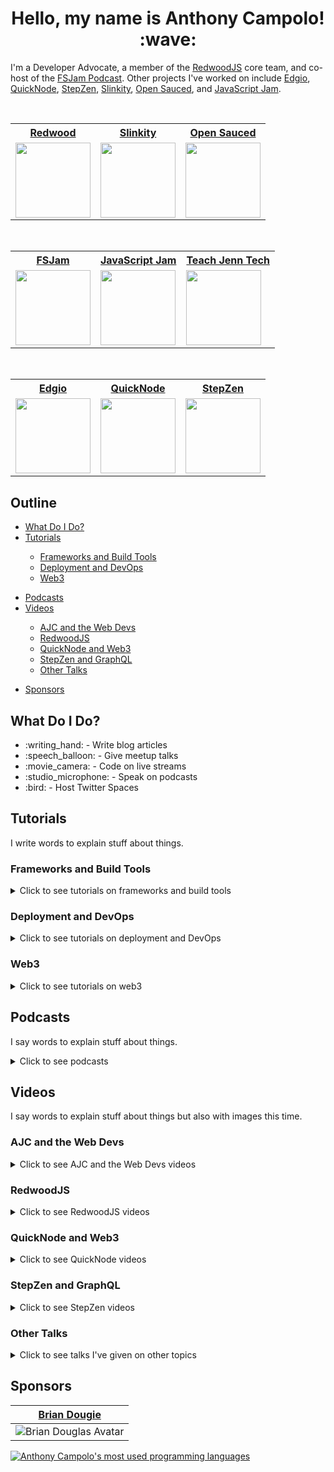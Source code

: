 <h1 align="center">
  Hello, my name is Anthony Campolo! :wave:
</h1>

<p align="left">
  I'm a Developer Advocate, a member of the <a href="https://redwoodjs.com/">RedwoodJS</a> core team, and co-host of the <a href="https://fsjam.org/">FSJam Podcast</a>. Other projects I've worked on include <a href="https://edg.io/">Edgio</a>, <a href="https://quicknode.com/">QuickNode</a>, <a href="https://stepzen.com/">StepZen</a>, <a href="https://slinkity.dev/">Slinkity</a>, <a href="https://opensauced.pizza/">Open Sauced</a>, and <a href="https://www.javascriptjam.com/">JavaScript Jam</a>.
</p>

<br>

<table align="center">
  <tr>
    <th><a href="https://redwoodjs.com/"><b>Redwood</b></a></th>
    <th><a href="https://slinkity.dev/"><b>Slinkity</b></a></th>
    <th><a href="https://opensauced.pizza/"><b>Open Sauced</b></a></th>
  </tr>
    <td><img src="https://avatars.githubusercontent.com/u/45050444?s=200&v=4" height="120" width="120" /></td>
    <td><img src="https://avatars.githubusercontent.com/u/89559275?s=200&v=4" height="120" width="120" /></td>
    <td><img src="https://avatars.githubusercontent.com/u/57568598?s=200&v=4" height="120" width="120" /></td>
  <tr>
  </tr>
</table>

<br>
<table align="center">
  <tr>
    <th><a href="https://fsjam.org/"><b>FSJam</b></a></th>
    <th><a href="https://www.javascriptjam.com/"><b>JavaScript Jam</b></a></th>
    <th><a href="https://github.com/teach-jenn-tech"><b>Teach Jenn Tech</b></a></th>
  </tr>
  <tr>
    <td><img src="https://avatars.githubusercontent.com/u/70036575?s=200&v=4" height="120" width="120" /></td>
    <td><img src="https://avatars.githubusercontent.com/u/142181701?s=200&v=4" height="120" width="120" /</td>
    <td><img src="https://ajc.pics/icons/tjt-200x200.png" height="120" width="120" /></td>
  </tr>
</table>

<br>
<table align="center">
  <tr>
    <th><a href="https://edg.io"><b>Edgio</b></a></th>
    <th><a href="https://quicknode.com/"><b>QuickNode</b></a></th>
    <th><a href="https://stepzen.com/"><b>StepZen</b></a></th>
  </tr>
  <tr>
    <td><img src="https://avatars.githubusercontent.com/u/1184657?s=200&v=4" height="120" width="120" /></td>
    <td><img src="https://avatars.githubusercontent.com/u/53955811?s=200&v=4" height="120" width="120" /></td>
    <td><img src="https://avatars.githubusercontent.com/u/78568488?s=200&v=4" height="120" width="120" /></td>
  </tr>
</table>

<h2>Outline</h2>

<ul>
  <li><a href="#what-do-i-do">What Do I Do?</a></li>
  <li><a href="#tutorials">Tutorials</a></li>
  <ul>
    <li><a href="#frameworks-and-build-tools">Frameworks and Build Tools</a></li>
    <li><a href="#deployment-and-devops">Deployment and DevOps</a></li>
    <li><a href="#web3">Web3</a></li>
  </ul>
</ul>
<ul>
  <li><a href="#podcasts">Podcasts</a></li>
  <li><a href="#videos">Videos</a></li>
  <ul>
    <li><a href="#ajc-and-the-web-devs">AJC and the Web Devs</a></li>
    <li><a href="#redwoodjs">RedwoodJS</a></li>
    <li><a href="#quicknode-and-web3">QuickNode and Web3</a></li>
    <li><a href="#stepzen-and-graphql">StepZen and GraphQL</a></li>
    <li><a href="#other-talks">Other Talks</a></li>
  </ul>
</ul>
<ul>
  <li><a href="#sponsors">Sponsors</a></li>
</ul>

<h2>What Do I Do?</h2>

<ul>
  <li>:writing_hand: - Write blog articles</li>
  <li>:speech_balloon: - Give meetup talks</li>
  <li>:movie_camera: - Code on live streams</li>
  <li>:studio_microphone: - Speak on podcasts</li>
  <li>:bird: - Host Twitter Spaces</li>
</ul>

## Tutorials

I write words to explain stuff about things.

### Frameworks and Build Tools

<details>
  <summary>Click to see tutorials on frameworks and build tools</summary><br>

  | Blog                                                                                                           | Repo                                                                      |
  | -------------------------------------------------------------------------------------------------------------- | ------------------------------------------------------------------------- |
  | [A First Look at tRPC](https://ajcwebdev.com/first-look-trpc/)                                                 | [Repo](https://github.com/ajcwebdev/a-first-look/tree/main/trpc)          |
  | [A First Look at SolidStart](https://ajcwebdev.com/first-look-solidstart/)                                     | [Repo](https://github.com/ajcwebdev/a-first-look/tree/main/solidstart)    |
  | [A First Look at create-t3-app](https://ajcwebdev.com/first-look-create-t3-app/)                               | [Repo](https://github.com/ajcwebdev/a-first-look/tree/main/t3)            |
  | [A First Look at Astro](https://ajcwebdev.com/first-look-astro/)                                               | [Repo](https://github.com/ajcwebdev/a-first-look/tree/main/astro)         |
  | [A First Look at Oak](https://ajcwebdev.com/first-look-oak/)                                                   | [Repo](https://github.com/ajcwebdev/a-first-look/tree/main/oak)           |
  | [A First Look at Nuxt 3](https://ajcwebdev.com/first-look-nuxt-3/)                                             | [Repo](https://github.com/ajcwebdev/a-first-look/tree/main/nuxt3)         |
  | [A First Look at GraphQL Helix](https://ajcwebdev.com/first-look-gql-helix/)                                   | [Repo](https://github.com/ajcwebdev/a-first-look/tree/main/graphql-helix) |
  | [A First Look at KeystoneJS](https://ajcwebdev.com/first-look-keystonejs/)                                     | TODO                                                                      |
  | [A First Look at Slinkity](https://ajcwebdev.com/first-look-slinkity/)                                         | [Repo](https://github.com/ajcwebdev/a-first-look/tree/main/slinkity)      |
  | [A First Look at React 18 with Vite/Netlify](https://ajcwebdev.com/first-look-react-18-with-vite-and-netlify/) | [Repo](https://github.com/ajcwebdev/a-first-look/tree/main/react18)       |
  | [A First Look at Remix](https://ajcwebdev.com/first-look-remix/)                                               | [Repo](https://github.com/ajcwebdev/a-first-look/tree/main/remix)         |
  | [A First Look at Vite](https://ajcwebdev.com/first-look-vite/)                                                 | [Repo](https://github.com/ajcwebdev/a-first-look/tree/main/vite)          |
  | [A First Look at SvelteKit](https://ajcwebdev.com/first-look-sveltekit/)                                       | [Repo](https://github.com/ajcwebdev/a-first-look/tree/main/sveltekit)     |
</details>

### Deployment and DevOps

<details>
  <summary>Click to see tutorials on deployment and DevOps</summary><br>

  | Blog                                                                                                     | Repo                                                                         |
  | -------------------------------------------------------------------------------------------------------- | ---------------------------------------------------------------------------- |
  | [A First Look at Pulumi](https://ajcwebdev.com/first-look-pulumi/)                                       | [Repo](https://github.com/ajcwebdev/a-first-look/tree/main/pulumi)           |
  | [A First Look at AWS Fargate](https://ajcwebdev.com/first-look-aws-fargate/)                             | TODO                                                                         |
  | [A First Look at Serverless Cloud](https://ajcwebdev.com/first-look-serverless-cloud/)                   | [Repo](https://github.com/ajcwebdev/a-first-look/tree/main/serverless-cloud) |
  | [A First Look at Fly](https://ajcwebdev.com/first-look-fly/)                                             | [Repo](https://github.com/ajcwebdev/a-first-look/tree/main/fly)              |
  | [A First Look at GitHub Actions](https://ajcwebdev.com/first-look-github-actions/)                       | [Repo](https://github.com/ajcwebdev/a-first-look/tree/main/actions)          |
  | [A First Look at PostGraphile with Railway](https://ajcwebdev.com/first-look-postgraphile-with-railway/) | TODO                                                                         |
  | [A First Look at Docker](https://ajcwebdev.com/first-look-docker/)                                       | [Repo](https://github.com/ajcwebdev/a-first-look/tree/main/docker)           |
  | [A First Look at Azure Functions](https://ajcwebdev.com/first-look-azure-functions/)                     | [Repo](https://github.com/ajcwebdev/a-first-look/tree/main/azure)            |
  | [A First Look at Serverless Framework](https://ajcwebdev.com/first-look-serverless-framework/)           | [Repo](https://github.com/ajcwebdev/a-first-look/tree/main/serverless)       |
  | [A First Look at Architect](https://ajcwebdev.com/first-look-architect/)                                 | [Repo](https://github.com/ajcwebdev/a-first-look/tree/main/architect)        |
  | [A First Look at Amplify with Vite](https://ajcwebdev.com/first-look-amplify-with-vite/)                 | [Repo](https://github.com/ajcwebdev/a-first-look/tree/main/amplify)          |
  | [A First Look at AWS SAM](https://ajcwebdev.com/first-look-aws-sam/)                                     | [Repo](https://github.com/ajcwebdev/a-first-look/tree/main/sam)              |
  | [A First Look at AWS CDK](https://ajcwebdev.com/first-look-aws-cdk/)                                     | [Repo](https://github.com/ajcwebdev/a-first-look/tree/main/cdk)              |
  | [A First Look at Cloudflare Workers](https://ajcwebdev.com/first-look-cloudflare-workers/)               | [Repo](https://github.com/ajcwebdev/a-first-look/tree/main/workers)          |
  | [A First Look at Cloudflare Pages](https://ajcwebdev.com/first-look-cloudflare-pages/)                   | [Repo](https://github.com/ajcwebdev/a-first-look/tree/main/cfpages)          |
</details>

### Web3

<details>
  <summary>Click to see tutorials on web3</summary><br>

  | Blog                                                                                                                                                | Repo                                                                  |
  | --------------------------------------------------------------------------------------------------------------------------------------------------- | --------------------------------------------------------------------- |
  | [A First Look at IPFS](https://ajcwebdev.com/first-look-ipfs/)                                                                                      | [Repo](https://github.com/ajcwebdev/a-first-look/tree/main/ipfs)      |
  | [A First Look at Avalanche](https://www.quicknode.com/guides/other-chains/avalanche/how-to-create-a-dapp-on-avalanches-fuji-testnet-with-quicknode) | [Repo](https://github.com/ajcwebdev/a-first-look/tree/main/avalanche) |
  | [Storing NFT Information Off-Chain with Fauna](https://ajcwebdev.com/storing-nft-information-with-fauna/)                                           | TODO                                                                  |
  | [A First Look at Ethers and Hardhat](https://ajcwebdev.com/first-look-ethers-and-hardhat/)                                                          | [Repo](https://github.com/ajcwebdev/a-first-look/tree/main/ethers)    |
</details>

## Podcasts

I say words to explain stuff about things.

<details>
  <summary>Click to see podcasts</summary><br>

  | Date       | Show                                                                        | Episode                                                                                                                                                                                                                |
  | ---------- | --------------------------------------------------------------------------- | ---------------------------------------------------------------------------------------------------------------------------------------------------------------------------------------------------------------------- |
  | 2023-03-17 | [PodRocket](https://podrocket.logrocket.com/)                               | [Living on the Edge with Anthony Campolo](https://podrocket.logrocket.com/living-on-the-edge)                                                                                                                          |
  | 2022-10-12 | [Modern Web](https://modernweb.podbean.com/)                                | [Hot Takes on Frameworks: React, Solid, Qwik, Svelte, Astro, Fresh, Marko, & More!](https://modernweb.podbean.com/e/s09e17-modern-web-podcast-hot-takes-on-frameworks-react-solid-qwik-svelte-astro-fresh-marko-more/) |
  | 2022-09-28 | [vEmpire DDAO](https://www.youtube.com/@VEMP)                               | [The Side of Crypto You Don't Know](https://www.youtube.com/watch?v=rva6tbEiEWI)                                                                                                                                       |
  | 2022-09-15 | [Compressed.fm](https://www.compressed.fm/)                                 | [Leveraging Blockchain Infrastructure for Decentralized, Web3 Apps](https://www.compressed.fm/episode/82)                                                                                                              |
  | 2022-07-28 | [Jamstack Radio](https://www.heavybit.com/library/podcasts/jamstack-radio/) | [Blockchain Infrastructure with Anthony Campolo of QuickNode](https://www.heavybit.com/library/podcasts/jamstack-radio/ep-106-blockchain-infrastructure-with-anthony-campolo-of-quicknode/)                            |
  | 2022-04-22 | [PodRocket](https://podrocket.logrocket.com/)                               | [QuickNode with Anthony Campolo and Noah Hein](https://podrocket.logrocket.com/quicknode)                                                                                                                              |
  | 2022-01-11 | [JavaScript Jabber](https://topenddevs.com/podcasts/javascript-jabber/)     | [Simplifying Slinkity with Anthony Campolo](https://topenddevs.com/podcasts/javascript-jabber/episodes/simplifying-slinkity-with-anthony-campolo)                                                                      |
  | 2021-10-13 | [JavaScript Jam](https://www.javascriptjam.com/)                            | [RedwoodJS: The JS App Framework](https://www.youtube.com/watch?v=QubWxw4hl_A)                                                                                                                                         |
  | 2021-06-09 | [Does Not Compute](https://dnc.show/)                                       | [Anthony Campolo: Redwood, StepZen, and More](https://spec.fm/podcasts/does-not-compute/FzVJ74U3)                                                                                                                      |
  | 2021-05-28 | [Talking Serverless](https://www.talkingserverless.io/)                     | [Anthony Campolo Returns!](https://www.talkingserverless.io/episodes/ep-38%3A-anthony-campolo-returns!)                                                                                                                |
  | 2021-05-18 | [PodRocket](https://podrocket.logrocket.com/)                               | [GraphQL 101 with Anthony Campolo](https://podrocket.logrocket.com/graphql)                                                                                                                                            |
  | 2021-02-23 | [JavaScript Jabber](https://topenddevs.com/podcasts/javascript-jabber/)     | [RedwoodJS Brings Fullstack to the Jamstack with Anthony Campolo](https://topenddevs.com/podcasts/javascript-jabber/episodes/jsj-472-redwoodjs-brings-full-stack-to-the-jamstack-with-anthony-campolo)                 |
  | 2021-02-04 | [Web Rush](https://webrush.io/)                                             | [RedwoodJS with Anthony Campolo](https://webrush.io/episodes/episode-119-redwood-js-with-anthony-campolo)                                                                                                              |
  | 2021-01-26 | [Rails with Jason](https://www.codewithjason.com/rails-with-jason-podcast/) | [RedwoodJS with Anthony Campolo, RedwoodJS Core Advocate](https://www.codewithjason.com/podcast/9478234-081-redwoodjs-with-anthony-campolo-redwoodjs-core-advocate/)                                                   |
  | 2021-01-12 | [Does Not Compute](https://dnc.show/)                                       | [RedwoodJS with Anthony Campolo](https://spec.fm/podcasts/does-not-compute/SdKxPhhS)                                                                                                                                   |
  | 2020-10-04 | [Talking Serverless](https://www.talkingserverless.io/)                     | [Anthony Campolo RedwoodJS Contributor](https://www.talkingserverless.io/episodes/ep-30%3A-anthony-campolo-redwoodjs-contributor)                                                                                      |
  | 2020-09-29 | [That's My Jamstack](https://thatsmyjamstack.com/)                          | [Anthony Campolo on Fullstack Serverless Frameworks](https://thatsmyjamstack.com/posts/anthony-campolo/)                                                                                                               |
  | 2020-09-24 | [Jamstack Radio](https://www.heavybit.com/library/podcasts/jamstack-radio/) | [Studying the Stack with Anthony Campolo](https://www.heavybit.com/library/podcasts/jamstack-radio/ep-66-studying-the-stack-with-anthony-campolo/)                                                                     |
  | 2020-09-22 | [Smashing Podcast](https://podcast.smashingmagazine.com/)                   | [What Is RedwoodJS with Anthony Campolo](https://podcast.smashingmagazine.com/episodes/what-is-redwoodjs-with-anthony-campolo)                                                                                         |
</details>

## Videos

I say words to explain stuff about things but also with images this time.

### AJC and the Web Devs

<details>
  <summary>Click to see AJC and the Web Devs videos</summary><br>

  | Date       | Guest         | Talk                                                                 |
  | ---------- | ------------- | -------------------------------------------------------------------- |
  | 2022-11-01 | Ben Holmes    | [Astro SSR](https://www.youtube.com/watch?v=M93ImyH7hTI)             |
  | 2022-10-31 | Nick Taylor   | [Server Side Rendering](https://www.youtube.com/watch?v=bOUhX6pD27w) |
  | 2022-09-05 | Solo Stream   | [Bun](https://www.youtube.com/watch?v=-jF0g_YGPdI)                   |
  | 2022-08-30 | Ryan Carniato | [SolidJS](https://www.youtube.com/watch?v=KT-rfkQUPUQ)               |
  | 2022-08-22 | Ben Myers     | [Social Cards](https://www.youtube.com/watch?v=zSnKSlZLY-A)          |
</details>

### RedwoodJS

<details>
  <summary>Click to see RedwoodJS videos</summary><br>

  | Date       | Location         | Talk                                                                                                                              |
  | ---------- | ---------------- | --------------------------------------------------------------------------------------------------------------------------------- |
  | 2022-05-13 | Nick Taylor      | [RedwoodJS Walkthrough with Anthony Campolo](https://www.youtube.com/watch?v=URQSVmrr8Vo)                                         |
  | 2022-03-18 | Learn with Jason | [RedwoodJS 1.0](https://www.youtube.com/watch?v=wrGOSm7IYRQ)                                                                      |
  | 2021-05-19 | Jamstack Boston  | [Architecting Jamstack Applications with GraphQL](https://www.youtube.com/watch?v=rZvNpMv4spE)                                    |
  | 2021-03-26 | Some Antics      | [Secrets of Accessible Routing with the RedwoodJS Core Team](https://www.youtube.com/watch?v=LSuDHfAsBCE&ab_channel=BenMyers)     |
  | 2021-03-11 | Async            | [Fullstack Jamstack Development with RedwoodJS](https://www.youtube.com/watch?v=n1CUe6ArjD8)                                      |
  | 2021-02-28 | Events.lunch.dev | [Using Storybook with Redwood](https://www.youtube.com/watch?v=zYm1a39Lpgs)                                                       |
  | 2021-02-23 | GraphQL Denver   | [Fullstack GraphQL with RedwoodJS and AppSync](https://www.youtube.com/watch?v=v-3yXJ5sLsY)                                       |
  | 2021-02-02 | Some Antics      | [Putting RedwoodJS Docs to the Test](https://www.youtube.com/watch?v=ois3P63Yiwc)                                                 |
  | 2020-12-17 | JS Monthly       | [Building Fullstack Jamstack Applications with RedwoodJS](https://www.youtube.com/watch?v=x3NuaErh6vs)                            |
  | 2020-12-15 | Jamstack OPO     | [Building Fullstack Jamstack Applications with RedwoodJS](https://www.youtube.com/watch?v=RwZ1bWWRJQI)                            |
  | 2020-12-02 | Learn with Jason | [Let's Learn RedwoodJS!](https://www.youtube.com/watch?v=o9JVHmYvs9Q)                                                             |
  | 2020-10-28 | Mintbean         | [RedwoodJS and the Universal Deployment Machine](https://www.youtube.com/watch?v=QHmBRaizvxE)                                     |
  | 2020-09-24 | GraphQL Texas    | [Architecting a Fullstack Jamstack Application with FaunaDB, RedwoodJS, and GraphQL](https://www.youtube.com/watch?v=J-StXLZXG98) |
  | 2020-09-05 | Jamstack Denver  | [A First Look at RedwoodJS](https://www.youtube.com/watch?v=0krdC_D42IU)                                                          |
</details>

### QuickNode and Web3

<details>
  <summary>Click to see QuickNode videos</summary><br>

  | Date       | Location             | Talk                                                                                                         |
  | ---------- | -------------------- | ------------------------------------------------------------------------------------------------------------ |
  | 2022-07-29 | Composability Summit | [A Crash Course in web3 for web2 Developers](https://www.youtube.com/watch?v=kl5nNRKemkY)                    |
  | 2022-07-28 | QuickStreams         | [Using icy.tools, GraphQL, and Remix to Build an NFT Dashboard](https://www.youtube.com/watch?v=V3l8W3xQ3gQ) |
  | 2022-07-07 | Jamstack Boston      | [Web3 is Jamstack by Default](https://www.youtube.com/watch?app=desktop&v=mGeBVj6Mve0)                       |
  | 2022-07-06 | PurrfectDev          | [QuickNode Builds Infrastructure for the Future](https://www.youtube.com/watch?v=_eI89jkGdSU)                |
  | 2022-06-01 | QuickStreams         | [Taking Astro to the Moon with QuickNode](https://www.youtube.com/watch?v=0CGxaQ2xKtg)                       |
  | 2022-05-31 | Codementors          | [A First Look at Deploying Smart Contracts on Avalanche](https://www.youtube.com/watch?v=RvvMWGPJVUI)        |
  | 2022-05-15 | QuickStreams         | [A First Look at Avalanche](https://www.youtube.com/watch?v=r2GIxZ1KMQE)                                     |
  | 2022-04-29 | ETHAmsterdam         | [Optimistic Rollups and Sidechains](https://www.youtube.com/watch?v=xtLmrKsFPvg)                             |
</details>

### StepZen and GraphQL

<details>
  <summary>Click to see StepZen videos</summary><br>
  
  | Date       | Guest/Location   | Episode                                                                                                                           |
  | ---------- | ---------------- | --------------------------------------------------------------------------------------------------------------------------------- |
  | 2022-03-30 | PurrfectDev      | [Managing Multiple Data Sources in GraphQL](https://www.youtube.com/watch?v=-NcWWkfPcSM)                                          |
  | 2022-01-10 | Practical Dev    | [Walkthrough Wednesday with Anthony Campolo](https://www.youtube.com/watch?v=pwO_dTYUFT8)                                         |
  | 2022-01-06 | StepZen Stream   | [Analyze Sentiment of Dev.to Blog Comments with Google's Cloud Natural Language API](https://www.youtube.com/watch?v=O06cdhlYZVM) |
  | 2021-12-22 | Frontend Horse   | [Integrating APIs with StepZen GraphQL Studio](https://www.youtube.com/watch?v=17VYX2AW4Jg)                                       |
  | 2021-11-05 | Alex Trost       | [Connecting to Prismic's REST API with StepZen](https://www.youtube.com/watch?v=69MtoZrvKts)                                      |
  | 2021-10-29 | Ben Holmes       | [Bringing Dynamic Content to Static 11ty Sites with Slinkity and GraphQL](https://www.youtube.com/watch?v=Od-xAgNaDdY)            |
  | 2021-10-15 | Sean Keegan      | [Testing a StepZen GraphQL API with Postman](https://www.youtube.com/watch?v=TjrDzDdj1J4&ab_channel=StepZen)                      |
  | 2021-10-08 | StepZen Stream   | [StepZen 101 - What is StepZen and How Does it Work?](https://www.youtube.com/watch?v=fe5nye62USc)                                |
  | 2021-09-14 | Paul Copplestone | [Techniques for Connecting to a PostgreSQL Database with StepZen and Supabase](https://www.youtube.com/watch?v=sBEFTfUfxbk)       |
  | 2021-08-20 | Facundo Giuliani | [How to mix data from Storyblok CMS with your own project using StepZen](https://www.youtube.com/watch?v=gDxYEUIzRMQ)             |
  | 2021-07-23 | Greg Schier      | [Deploying Railway Applications](https://www.youtube.com/watch?v=nFu_WgudLlY)                                                     |
  | 2021-07-09 | StepZen Stream   | [Creating a Mesh of GraphQL API's with StepZen's `@graphql` Directive](https://www.youtube.com/watch?v=beTNUsQb2ew)               |
  | 2021-04-16 | Mintbean         | [Intro to GraphQL](https://www.youtube.com/watch?v=xwbi_s6v3sg)                                                                   |
  | 2021-01-07 | Mintbean         | [Fullstack GraphQL with AppSync](https://www.youtube.com/watch?v=I8jBOfNLDNw)                                                     |
</details>

### Other Talks

<details>
  <summary>Click to see talks I've given on other topics</summary><br>

  | Date       | Location                    | Talk                                                                                                          |
  | ---------- | --------------------------- | ------------------------------------------------------------------------------------------------------------- |
  | 2022-08-11 | Teach Jenn Tech             | [Readme Driven Development](https://www.youtube.com/watch?v=UBKlAms2VNQ)                                      |
  | 2022-07-14 | Some Antics                 | [Deploy a Site to the Decentralized Web with IPFS](https://www.youtube.com/watch?v=GJQZkm2ut0E)               |
  | 2022-07-05 | Teach Jenn Tech             | [Deploy a React App with Vite and Vercel](https://www.youtube.com/watch?v=bU-zAAd5FyM)                        |
  | 2021-11-03 | Jamstack Seattle            | [The Jamstack Goes Fullstack](https://www.youtube.com/watch?v=1bYvPcCkbBI)                                    |
  | 2021-11-03 | Some Antics                 | [Building APIs with Deno and Oak](https://www.youtube.com/watch?v=ssosKWNIcwM)                                |
  | 2021-08-09 | Some Antics                 | [Vite and the Next Generation of Frontend Tooling](https://www.youtube.com/watch?v=gRzWZpRmkv0)               |
  | 2021-02-10 | Svelte Society Bay Area     | [Optimize your Site for SEO with Elder.js with Anthony Campolo](https://www.youtube.com/watch?v=Ru5_2spFjQg)  |
  | 2021-01-14 | Mintbean                    | [Optimize your SEO with Elder.js](https://www.youtube.com/watch?v=R-GrUe5fIlg)                                |
  | 2020-12-17 | Mintbean                    | [Building an App from Scratch with Nuxt.js](https://www.youtube.com/watch?v=6dy88IEvtO8)                      |
  | 2020-10-18 | Open Sauced                 | [A Bootcamp Student’s Contribution to Open Source](https://www.youtube.com/watch?v=yEyz2WXrqdo)               |
  | 2020-10-06 | Paris Deno                  | [Deno Crate Organization](https://www.youtube.com/watch?v=AOvg_GbnsbA)                                        |
</details>

## Sponsors

| [Brian Dougie](https://github.com/bdougie)                                          |
| ----------------------------------------------------------------------------------- |
| ![Brian Douglas Avatar](https://avatars0.githubusercontent.com/u/5713670?s=200&v=4) |

[![Anthony Campolo's most used programming languages](https://github-readme-stats-git-masterrstaa-rickstaa.vercel.app/api/top-langs/?username=ajcwebdev&layout=compact&theme=tokyonight)](https://github.com/anuraghazra/github-readme-stats)
